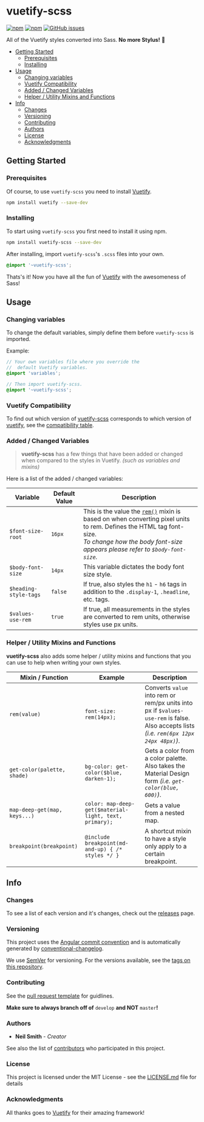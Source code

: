 # vuetify-scss

[![npm](https://img.shields.io/npm/v/vuetify-scss.svg?label=version)](https://www.npmjs.com/package/vuetify-scss)
[![npm](https://img.shields.io/npm/dt/vuetify-scss.svg)](https://www.npmjs.com/package/vuetify-scss)
[![GitHub issues](https://img.shields.io/github/issues/nmsmith22389/vuetify-scss.svg)](https://github.com/nmsmith22389/vuetify-scss/issues)

All of the Vuetify styles converted into Sass. **No more Stylus!** 🎉

- [Getting Started](#getting-started)
  - [Prerequisites](#prerequisites)
  - [Installing](#installing)
- [Usage](#usage)
  - [Changing variables](#changing-variables)
  - [Vuetify Compatibility](#vuetify-compatibility)
  - [Added / Changed Variables](#added--changed-variables)
  - [Helper / Utility Mixins and Functions](#helper--utility-mixins-and-functions)
- [Info](#info)
  - [Changes](#changes)
  - [Versioning](#versioning)
  - [Contributing](#contributing)
  - [Authors](#authors)
  - [License](#license)
  - [Acknowledgments](#acknowledgments)

## Getting Started

### Prerequisites

Of course, to use `vuetify-scss` you need to install [Vuetify][vuetify].

```bash
npm install vuetify --save-dev
```

### Installing

To start using `vuetify-scss` you first need to install it using npm.

```bash
npm install vuetify-scss --save-dev
```

After installing, import `vuetify-scss`'s `.scss` files into your own.

```scss
@import '~vuetify-scss';
```

Thats's it! Now you have all the fun of [Vuetify][vuetify] with the awesomeness of Sass!

## Usage

### Changing variables

To change the default variables, simply define them before `vuetify-scss` is imported.

Example:
```scss
// Your own variables file where you override the
//  default Vuetify variables.
@import 'variables';

// Then import vuetify-scss.
@import '~vuetify-scss';
```

### Vuetify Compatibility
To find out which version of [vuetify-scss][vuetify-scss] corresponds to which version of [vuetify][vuetify], see the [compatibility table][compatibility].

### Added / Changed Variables

> **vuetify-scss** has a few things that have been added or changed when compared to the styles in Vuetify. *(such as variables and mixins)*

Here is a list of the added / changed variables:

| Variable              | Default Value | Description                                                                                                                                                                                                                                   |
| --------------------- | ------------- | --------------------------------------------------------------------------------------------------------------------------------------------------------------------------------------------------------------------------------------------- |
| `$font-size-root`     | `16px`        | This is the value the [`rem()`](#helper--utility-mixins-and-functions) mixin is based on when converting pixel units to rem. Defines the HTML tag font-size.<br>*To change how the body font-size appears please refer to `$body-font-size`.* |
| `$body-font-size`     | `14px`        | This variable dictates the body font size style.                                                                                                                                                                                              |
| `$heading-style-tags` | `false`       | If true, also styles the `h1` - `h6` tags in addition to the `.display-1`, `.headline`, etc. tags.                                                                                                                                            |
| `$values-use-rem`     | `true`        | If true, all measurements in the styles are converted to rem units, otherwise styles use px units.                                                                                                                                            |

### Helper / Utility Mixins and Functions

**vuetify-scss** also adds some helper / utility mixins and functions that you can use to help when writing your own styles.

| Mixin / Function             | Example                                                | Description                                                                                                                                |
| ---------------------------- | ------------------------------------------------------ | ------------------------------------------------------------------------------------------------------------------------------------------ |
| `rem(value)`                 | `font-size: rem(14px);`                                | Converts `value` into rem or rem/px units into px if `$values-use-rem` is false.<br>Also accepts lists *(i.e. `rem(6px 12px 24px 48px)`)*. |
| `get-color(palette, shade)`  | `bg-color: get-color($blue, darken-1);`                | Gets a color from a color palette.<br>Also takes the Material Design form *(i.e. `get-color(blue, 600)`)*.                                 |
| `map-deep-get(map, keys...)` | `color: map-deep-get($material-light, text, primary);` | Gets a value from a nested map.                                                                                                            |
| `breakpoint(breakpoint)`     | `@include breakpoint(md-and-up) { /* styles */ }`      | A shortcut mixin to have a style only apply to a certain breakpoint.                                                                       |


## Info

### Changes
To see a list of each version and it's changes, check out the [releases][releases] page.

### Versioning

This project uses the [Angular commit convention][angular convention] and is automatically generated by [conventional-changelog][conventional changelog].

We use [SemVer][semver] for versioning. For the versions available, see the [tags on this repository][tags].

### Contributing
See the [pull request template][pull request] for guidlines.

**Make sure to always branch off of** `develop` **and NOT** `master`**!**

### Authors

* **Neil Smith** - *Creator*

See also the list of [contributors][contributors] who participated in this project.

### License

This project is licensed under the MIT License - see the [LICENSE.md][license] file for details

### Acknowledgments

All thanks goes to [Vuetify][vuetify] for their amazing framework!

[vuetify]: https://vuetifyjs.com/
[vuetify-scss]: https://github.com/nmsmith22389/vuetify-scss/
[compatibility]: COMPATIBILITY.md
[releases]: https://github.com/nmsmith22389/vuetify-scss/releases
[tags]: https://github.com/nmsmith22389/vuetify-scss/tags
[pull request]: PULL_REQUEST_TEMPLATE.md
[contributors]: https://github.com/nmsmith22389/vuetify-scss/graphs/contributors
[license]: LICENSE.md
[angular convention]: https://github.com/conventional-changelog/conventional-changelog/blob/master/packages/conventional-changelog-angular/README.md
[conventional changelog]: https://github.com/conventional-changelog/conventional-changelog
[semver]: http://semver.org/
